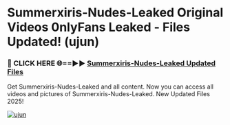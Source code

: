 # Summerxiris-Nudes-Leaked Original Videos 0nlyFans Leaked - Files Updated! (ujun)

<h3>🔴 CLICK HERE 🌐==►► <a href="https://tinyurl.com/4mcuefdz" rel="nofollow">Summerxiris-Nudes-Leaked Updated Files</a></h3>

Get Summerxiris-Nudes-Leaked and all content. Now you can access all videos and pictures of Summerxiris-Nudes-Leaked. New Updated Files 2025!

[![ujun](https://i.imgur.com/StAQSOY.gif)](https://tinyurl.com/4mcuefdz)
